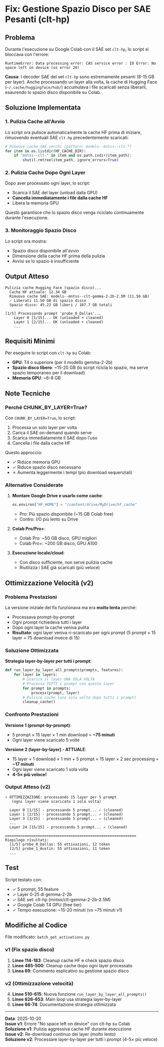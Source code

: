 # Fix: Gestione Spazio Disco per SAE Pesanti (clt-hp)

## Problema

Durante l'esecuzione su Google Colab con il SAE set `clt-hp`, lo script si bloccava con l'errore:

```
RuntimeError: Data processing error: CAS service error : IO Error: No space left on device (os error 28)
```

**Causa**: I decoder SAE del set `clt-hp` sono estremamente pesanti (8-15 GB per layer). Anche processando un layer alla volta, la cache di Hugging Face (`~/.cache/huggingface/hub/`) accumulava i file scaricati senza liberarli, esaurendo lo spazio disco disponibile su Colab.

## Soluzione Implementata

### 1. Pulizia Cache all'Avvio
Lo script ora pulisce automaticamente la cache HF prima di iniziare, rimuovendo eventuali SAE `clt-hp` precedentemente scaricati:

```python
# Rimuove cache SAE vecchi (pattern: models--mntss--clt-*)
for item in os.listdir(HF_CACHE_DIR):
    if "mntss--clt-" in item and os.path.isdir(item_path):
        shutil.rmtree(item_path, ignore_errors=True)
```

### 2. Pulizia Cache Dopo Ogni Layer
Dopo aver processato ogni layer, lo script:
- Scarica il SAE del layer (unload dalla GPU)
- **Cancella immediatamente i file dalla cache HF**
- Libera la memoria GPU

Questo garantisce che lo spazio disco venga riciclato continuamente durante l'esecuzione.

### 3. Monitoraggio Spazio Disco
Lo script ora mostra:
- Spazio disco disponibile all'avvio
- Dimensione della cache HF prima della pulizia
- Avvisi se lo spazio è insufficiente

## Output Atteso

```
Pulizia cache Hugging Face (spazio disco)...
  Cache HF attuale: 12.34 GB
  Rimuovo cache SAE: models--mntss--clt-gemma-2-2b-2.5M (11.50 GB)
  ✓ Liberati 11.50 GB di spazio disco
  Spazio disco: 45.23 GB liberi / 107.7 GB totali

[1/5] Processando prompt 'probe_0_Dallas'...
    Layer 0 [1/15]... OK (unloaded + cleaned)
    Layer 1 [2/15]... OK (unloaded + cleaned)
    ...
```

## Requisiti Minimi

Per eseguire lo script con `clt-hp` su Colab:
- **GPU**: T4 o superiore (per il modello gemma-2-2b)
- **Spazio disco libero**: ~15-20 GB (lo script ricicla lo spazio, ma serve spazio temporaneo per il download)
- **Memoria GPU**: ~6-8 GB

## Note Tecniche

### Perché CHUNK_BY_LAYER=True?
Con `CHUNK_BY_LAYER=True`, lo script:
1. Processa un solo layer per volta
2. Carica il SAE on-demand quando serve
3. Scarica immediatamente il SAE dopo l'uso
4. Cancella i file dalla cache HF

Questo approccio:
- ✓ Riduce memoria GPU
- ✓ Riduce spazio disco necessario
- ✗ Aumenta leggermente i tempi (più download sequenziali)

### Alternative Considerate

1. **Montare Google Drive e usarlo come cache**:
   ```python
   os.environ["HF_HOME"] = "/content/drive/MyDrive/hf_cache"
   ```
   - Pro: Più spazio disponibile (~15 GB Colab free)
   - Contro: I/O più lento su Drive

2. **Colab Pro/Pro+**:
   - Colab Pro: ~50 GB disco, GPU migliori
   - Colab Pro+: ~200 GB disco, GPU A100

3. **Esecuzione locale/cloud**:
   - Con disco sufficiente, non serve pulizia cache
   - Riutilizza i SAE già scaricati (più veloce)

## Ottimizzazione Velocità (v2)

### Problema Prestazioni

La versione iniziale del fix funzionava ma era **molto lenta** perché:
- Processava prompt-by-prompt
- Ogni prompt richiedeva tutti i layer
- Dopo ogni layer la cache veniva pulita
- **Risultato**: ogni layer veniva ri-scaricato per ogni prompt (5 prompt × 15 layer = 75 download invece di 15)

### Soluzione Ottimizzata

**Strategia layer-by-layer per tutti i prompt**:

```python
def run_layer_by_layer_all_prompts(prompts, features):
    for layer in layers:
        # Scarica il layer UNA SOLA VOLTA
        # Processa TUTTI i prompt con questo layer
        for prompt in prompts:
            process(prompt, layer)
        # Pulisce cache (una sola volta dopo tutti i prompt)
        cleanup_cache()
```

### Confronto Prestazioni

**Versione 1 (prompt-by-prompt)**:
- 5 prompt × 15 layer × 1 min download = **~75 minuti**
- Ogni layer viene scaricato 5 volte

**Versione 2 (layer-by-layer) - ATTUALE**:
- 15 layer × 1 download × 1 min + 5 prompt × 15 layer × 2 sec processing = **~17 minuti**
- Ogni layer viene scaricato 1 sola volta
- **4-5× più veloce!**

### Output Atteso (v2)

```
⚡ OTTIMIZZAZIONE: processando 15 layer per 5 prompt
   (ogni layer viene scaricato 1 sola volta)

  Layer 0 [1/15] - processando 5 prompt... ✓ (cleaned)
  Layer 1 [2/15] - processando 5 prompt... ✓ (cleaned)
  Layer 3 [3/15] - processando 5 prompt... ✓ (cleaned)
  ...
  Layer 24 [15/15] - processando 5 prompt... ✓ (cleaned)

============================================================
Riepilogo risultati:
  [1/5] probe_0_Dallas: 55 attivazioni, 12 token
  [2/5] probe_1_Austin: 55 attivazioni, 11 token
  ...
```

## Test

Script testato con:
- ✓ 5 prompt, 55 feature
- ✓ Layer 0-25 di gemma-2-2b
- ✓ SAE set: clt-hp (mntss/clt-gemma-2-2b-2.5M)
- ✓ Google Colab T4 GPU (free tier)
- ✓ Tempo esecuzione: ~15-20 minuti (vs ~75 minuti v1)

## Modifiche al Codice

File modificato: `batch_get_activations.py`

### v1 (Fix spazio disco)
1. **Linee 114-183**: Cleanup cache HF e check spazio disco
2. **Linee 485-500**: Cleanup cache dopo ogni layer processato
3. **Linea 69**: Commento esplicativo su gestione spazio disco

### v2 (Ottimizzazione velocità)
4. **Linee 510-615**: Nuova funzione `run_layer_by_layer_all_prompts()`
5. **Linee 626-653**: Main loop usa strategia layer-by-layer
6. **Linee 66-74**: Documentazione strategia ottimizzata

---

**Data**: 2025-10-20  
**Issue v1**: Errore "No space left on device" con clt-hp su Colab  
**Soluzione v1**: Pulizia aggressiva cache HF durante esecuzione  
**Issue v2**: Re-download continuo dei layer (molto lento)  
**Soluzione v2**: Processare layer-by-layer per tutti i prompt (4-5× più veloce)

